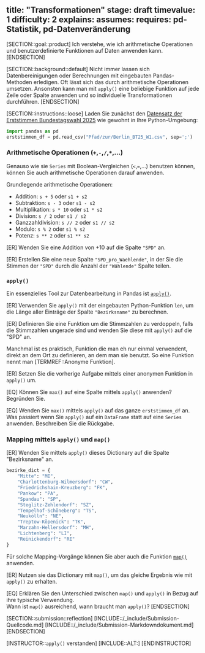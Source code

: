 title: "Transformationen"
stage: draft
timevalue: 1
difficulty: 2
explains:
assumes:
requires: pd-Statistik, pd-Datenveränderung
---

[SECTION::goal::product]
Ich verstehe, wie ich arithmetische Operationen und benutzerdefinierte Funktionen auf Daten anwenden kann.
[ENDSECTION]


[SECTION::background::default]
Nicht immer lassen sich Datenbereinigungen oder Berechnungen 
mit eingebauten Pandas-Methoden erledigen.
Oft lässt sich das durch arithmetische Operationen umsetzen.
Ansonsten kann man mit `apply()` eine beliebige Funktion auf jede Zeile oder Spalte anwenden 
und so individuelle Transformationen durchführen.
[ENDSECTION]


[SECTION::instructions::loose]
Laden Sie zunächst den 
[Datensatz der Erststimmen Bundestagswahl 2025](https://www.govdata.de/suche/daten/bundestagswahl-2025-in-berlin-nach-wahlbezirken-endgultiges-ergebnis) 
wie gewohnt in Ihre Python-Umgebung:
```python
import pandas as pd
erststimmen_df = pd.read_csv("Pfad/zur/Berlin_BT25_W1.csv", sep=';')
```

### Arithmetische Operationen (`+`,`-`,`/`,`*`,...)

Genauso wie sie `Series` mit Boolean-Vergleichen (`<`,`=`,...) benutzen können, können Sie
auch arithmetische Operationen darauf anwenden.

Grundlegende arithmetische Operationen:
- Addition: `s + 5` oder `s1 + s2`      
- Subtraktion: `s - 3` oder `s1 - s2`   
- Multiplikation: `s * 10` oder `s1 * s2`   
- Division: `s / 2` oder `s1 / s2`  
- Ganzzahldivision: `s // 2` oder `s1 // s2`    
- Modulo: `s % 2` oder `s1 % s2`    
- Potenz: `s ** 2` oder `s1 ** s2`      

[ER] Wenden Sie eine Addition von +10 auf die Spalte `"SPD"` an.  

[ER] Erstellen Sie eine neue Spalte `"SPD_pro_Waehlende"`, in der Sie die Stimmen der `"SPD"` durch die
Anzahl der `"Wählende"` Spalte teilen.  

### `apply()`

Ein essenzielles Tool zur Datenbearbeitung in Pandas ist
[`apply()`](https://pandas.pydata.org/docs/reference/api/pandas.core.groupby.DataFrameGroupBy.apply.html#pandas.core.groupby.DataFrameGroupBy.apply).

[ER] Verwenden Sie `apply()` mit der eingebauten Python-Funktion `len`, um die Länge aller Einträge der Spalte `"Bezirksname"` zu berechnen.

[ER] Definieren Sie eine Funktion um die Stimmzahlen zu verdoppeln, 
falls die Stimmzahlen ungerade sind und wenden Sie diese mit `apply()` auf die "SPD" an.

Manchmal ist es praktisch, Funktion die man eh nur einmal verwendent, 
direkt an dem Ort zu definieren, an dem man sie benutzt.
So eine Funktion nennt man [TERMREF::Anonyme Funktion].

[ER] Setzen Sie die vorherige Aufgabe mittels einer anonymen Funktion in `apply()` um.

[EQ] Können Sie `max()` auf eine Spalte mittels `apply()` anwenden?
Begründen Sie.

[EQ] Wenden Sie `max()` mittels `apply()` auf das ganze `erststimmen_df` an.
Was passiert wenn Sie `apply()` auf ein `DataFrame` statt auf eine `Series` anwenden.
Beschreiben Sie die Rückgabe.

### Mapping mittels `apply()` und `map()`

[ER] Wenden Sie mittels `apply()` dieses Dictionary auf die Spalte "Bezirksname" an.

```python
bezirke_dict = {
    "Mitte": "MI",
    "Charlottenburg-Wilmersdorf": "CW",
    "Friedrichshain-Kreuzberg": "FK",
    "Pankow": "PA",
    "Spandau": "SP",
    "Steglitz-Zehlendorf": "SZ",
    "Tempelhof-Schöneberg": "TS",
    "Neukölln": "NE",
    "Treptow-Köpenick": "TK",
    "Marzahn-Hellersdorf": "MH",
    "Lichtenberg": "LI",
    "Reinickendorf": "RE"
}
```

Für solche Mapping-Vorgänge können Sie aber auch die Funktion
[`map()`](https://pandas.pydata.org/docs/reference/api/pandas.Series.map.html#pandas.Series.map)
anwenden.

[ER] Nutzen sie das Dictionary mit `map()`, um das gleiche Ergebnis wie mit `apply()` zu erhalten.

[EQ] Erklären Sie den Unterschied zwischen `map()` und `apply()` in Bezug auf ihre typische Verwendung.  
Wann ist `map()` ausreichend, wann braucht man `apply()`?
[ENDSECTION]


[SECTION::submission::reflection]
[INCLUDE::/_include/Submission-Quellcode.md]
[INCLUDE::/_include/Submission-Markdowndokument.md]
[ENDSECTION]


[INSTRUCTOR::`apply()` verstanden]
[INCLUDE::ALT:]
[ENDINSTRUCTOR]
